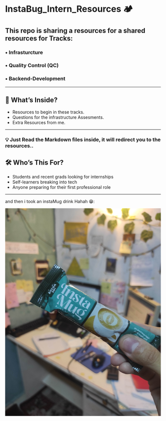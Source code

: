 # InstaBug_Intern_Resources 🏕️

## This repo is sharing a resources for a shared resources for Tracks: 
### • Infrasturcture
### • Quality Control (QC)
### • Backend-Development

---

## 📌 What’s Inside?

- Resources to begin in these tracks.
- Questions for the infrastructure Assesments.
- Extra Resources from me.

---

### 💡 Just Read the Markdown files inside, it will redirect you to the resources..

## 🛠️ Who’s This For?

- Students and recent grads looking for internships  
- Self-learners breaking into tech  
- Anyone preparing for their first professional role  

---


and then i took an instaMug drink Hahah 😁:

![InstaMug Drink](IMG_20250524_222342.jpg "LOL")
